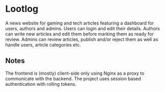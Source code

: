 # Lootlog

A news website for gaming and tech articles featuring a dashboard for users, authors and admins. Users can login and edit their details. Authors can write new articles and edit them before marking them as ready for review. Admins can review articles, publish and/or reject them as well as handle users, article categories etc.

## Notes

The frontend is (mostly) client-side only using Nginx as a proxy to communicate with the backend.
The project uses session based authentication with rolling tokens.
